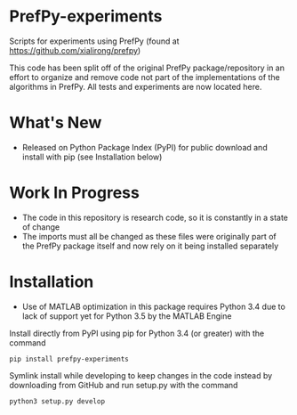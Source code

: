 PrefPy-experiments
===============

Scripts for experiments using PrefPy (found at https://github.com/xialirong/prefpy)

This code has been split off of the original PrefPy package/repository in an effort to organize and remove code not part of the implementations of the algorithms in PrefPy.  All tests and experiments are now located here.


What's New
==========

- Released on Python Package Index (PyPI) for public download and install with pip (see Installation below)


Work In Progress
================

- The code in this repository is research code, so it is constantly in a state of change
- The imports must all be changed as these files were originally part of the PrefPy package itself and now rely on it being installed separately


Installation
========

- Use of MATLAB optimization in this package requires Python 3.4 due to lack of support yet for Python 3.5 by the MATLAB Engine

Install directly from PyPI using pip for Python 3.4 (or greater) with the command

    pip install prefpy-experiments

Symlink install while developing to keep changes in the code instead by downloading from GitHub and run setup.py with the command

    python3 setup.py develop
